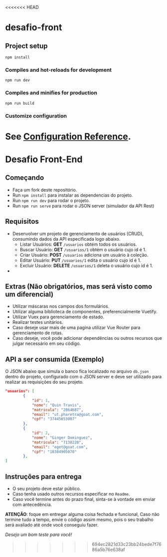 <<<<<<< HEAD
# desafio-front

## Project setup
```
npm install
```

### Compiles and hot-reloads for development
```
npm run dev
```

### Compiles and minifies for production
```
npm run build
```

### Customize configuration
See [Configuration Reference](https://cli.vuejs.org/config/).
=======
# Desafio Front-End

## Começando
- Faça um fork deste repositório.
- Run `npm install` para instalar as dependencias do projeto.
- Run `npm run dev` para rodar o projeto.
- Run `npm run serve` para rodar o JSON server (simulador da API Rest)

## Requisitos
- Desenvolver um projeto de gerenciamento de usuários (CRUD), consumindo dados da API especificada logo abaixo.
  - Listar Usuários: __GET__ `/usuarios` obtém todos os usuários.
  - Buscar Usuário: __GET__ `/usuarios/1` obtém o usuário cujo id é 1.
  - Criar Usuário: __POST__ `/usuarios` adiciona um usuário à coleção.
  - Editar Usuário: __PUT__ `/usuarios/1` edita o usuário cujo id é 1.
  - Excluir Usuário: __DELETE__ `/usuarios/1` deleta o usuário cujo id é 1.
- 

## Extras (Não obrigatórios, mas será visto como um diferencial)
- Utilizar máscaras nos campos dos formulários.
- Utilizar alguma biblioteca de componentes, preferencialmente Vuetify. 
- Utilizar Vuex para gerenciamento de estado.
- Realizar testes unitários.
- Caso deseje usar mais de uma pagina utilizar Vue Router para gerenciamento de rotas.  
- Caso deseje, você pode adicionar dependências ou outros recursos que julgar necessário em seu código.
    
## API a ser consumida (Exemplo)
O JSON abaixo que simula o banco fica localizado no arquivo `db.json` dentro do projeto, configurado com o JSON server e deve ser utilizado para realizar as requisições do seu projeto.

```json
"usuarios": [
        {
            "id": 1,
            "nome": "Quin Travis",
            "matricula": "2864687",
            "email": "ut.pharetra@goat.com",
            "cpf": "37445653007"
        },
        {
            "id": 2,
            "nome": "Ginger Dominguez",
            "matricula": "7138228",
            "email": "eget@goat.com",
            "cpf": "18384905070"
        },
]
```    

## Instruções para entrega
- O seu projeto deve estar público.
- Caso tenha usado outros recursos especificar no `Readme`.
- Caso você termine antes do prazo final, sinta-se à vontade em enviar com antecedência.

__ATENÇÃO__: foque em entregar alguma coisa fechada e funcional, Caso não termine tudo a tempo, envie o código assim mesmo, pois o seu trabalho será avaliado até onde você conseguiu fazer.

*Desejo um bom teste para você!*
>>>>>>> 694ec2821d33c23bb24bede7f7686a5b76e638af
